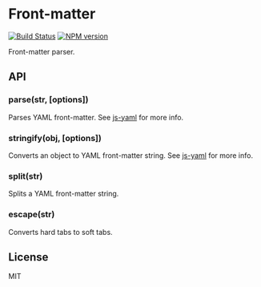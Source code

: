 # Front-matter

[![Build Status](https://travis-ci.org/hexojs/front-matter.svg?branch=master)](https://travis-ci.org/hexojs/front-matter)  [![NPM version](https://badge.fury.io/js/hexo-front-matter.svg)](http://badge.fury.io/js/hexo-front-matter)

Front-matter parser.

## API

### parse(str, [options])

Parses YAML front-matter. See [js-yaml] for more info.

### stringify(obj, [options])

Converts an object to YAML front-matter string. See [js-yaml] for more info.

### split(str)

Splits a YAML front-matter string.

### escape(str)

Converts hard tabs to soft tabs.

## License

MIT

[js-yaml]: https://github.com/nodeca/js-yaml
